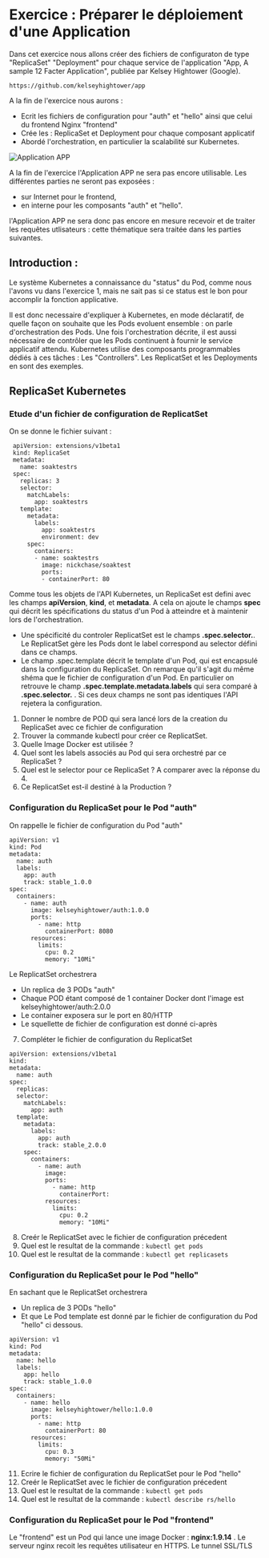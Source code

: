 # Exercice : Préparer le déploiement d'une Application 

Dans cet exercice nous allons créer des fichiers de configuraton de type "ReplicaSet" "Deployment" pour chaque service de l'application  "App, A sample 12 Facter Application", publiée par Kelsey Hightower (Google). 

`https://github.com/kelseyhightower/app`



A la fin de l'exercice nous aurons : 
- Ecrit les fichiers de configuration pour "auth" et "hello" ainsi que celui du frontend Nginx "frontend"
- Crée les : ReplicaSet et Deployment pour chaque composant applicatif
- Abordé l'orchestration, en particulier la scalabilité sur Kubernetes.

![Application APP](https://github.com/Treeptik/training-k8s-resources/blob/master/03_ReplicatSet_Deployment/images/Treeptik-training-k8s-exo3-1.jpg?raw=true "Application APP")


A la fin de l'exercice l'Application APP ne sera pas encore utilisable. Les différentes parties ne seront pas exposées : 
- sur Internet pour le frontend, 
- en interne pour les composants "auth" et "hello". 

l'Application APP ne sera donc pas encore en mesure recevoir et de traiter les requêtes utlisateurs : cette thématique sera traitée dans les parties suivantes. 
  
## Introduction : 

Le système Kubernetes a connaissance du "status" du Pod, comme nous l'avons vu dans l'exercice 1, mais ne sait pas si ce status est le bon pour accomplir la fonction applicative. 

Il est donc necessaire d'expliquer à Kubernetes, en mode déclaratif, de quelle façon on souhaite que les Pods evoluent ensemble : on parle d'orchestration des Pods. Une fois l'orchestration décrite, il est aussi nécessaire de contrôler que les Pods continuent à fournir le service applicatif attendu. Kubernetes utilise des composants programmables dédiés à ces tâches : Les "Controllers". Les ReplicatSet et les Deployments en sont des exemples.  


## ReplicaSet Kubernetes

### Etude d'un fichier de configuration de ReplicatSet

On se donne le fichier suivant :

```
 apiVersion: extensions/v1beta1
 kind: ReplicaSet
 metadata:
   name: soaktestrs
 spec:
   replicas: 3
   selector:
     matchLabels:
       app: soaktestrs
   template:
     metadata:
       labels:
         app: soaktestrs
         environment: dev
     spec:
       containers:
       - name: soaktestrs
         image: nickchase/soaktest
         ports:
         - containerPort: 80
```

Comme tous les objets de l'API Kubernetes, un ReplicaSet est defini avec les champs **apiVersion**, **kind**, et **metadata**. A cela on ajoute le champs **spec** qui décrit les spécifications du status d'un Pod à atteindre et à maintenir lors de l'orchestration. 

- Une spécificité du controler ReplicatSet est le champs **.spec.selector.**. Le ReplicatSet gère les Pods dont le label correspond au selector défini dans ce champs.
- Le champ .spec.template décrit le template d'un Pod, qui est encapsulé dans la configuration du ReplicaSet. On remarque qu'il s'agit du même shéma que le fichier de configuration d'un Pod. En particulier on retrouve le champ **.spec.template.metadata.labels** qui sera comparé à **.spec.selector.** . Si ces deux champs ne sont pas identiques l'API rejetera la configuration. 


1. Donner le nombre de POD qui sera lancé lors de la creation du ReplicaSet avec ce fichier de configuration
2. Trouver la commande kubectl pour créer ce ReplicatSet. 
3. Quelle Image Docker est utilisée ? 
4. Quel sont les labels associés au Pod qui sera orchestré par ce ReplicaSet ? 
5. Quel est le selector pour ce ReplicaSet ? A comparer avec la réponse du 4. 
6. Ce ReplicatSet est-il destiné à la Production ? 


### Configuration du ReplicaSet pour le Pod "auth"

On rappelle le fichier de configuration du Pod "auth"

```
apiVersion: v1
kind: Pod
metadata:
  name: auth
  labels:
    app: auth
    track: stable_1.0.0
spec:
  containers:
    - name: auth
      image: kelseyhightower/auth:1.0.0
      ports:
        - name: http
          containerPort: 8080
      resources:
        limits:
          cpu: 0.2
          memory: "10Mi"
```


Le ReplicatSet orchestrera 
- Un replica de 3 PODs "auth"
- Chaque POD étant composé de 1 container Docker dont l'image est kelseyhightower/auth:2.0.0
- Le container exposera sur le port en 80/HTTP
- Le squellette de fichier de configuration est donné ci-après 

7. Compléter le fichier de configuration du ReplicatSet

```
apiVersion: extensions/v1beta1
kind: 
metadata:
  name: auth
spec:
  replicas: 
  selector:
    matchLabels:
      app: auth
  template:
    metadata:
      labels:
        app: auth
        track: stable_2.0.0
    spec:
      containers:
        - name: auth
          image: 
          ports:
            - name: http
              containerPort: 
          resources:
            limits:
              cpu: 0.2
              memory: "10Mi"
```

8. Creér le ReplicatSet avec le fichier de configuration précedent 
9. Quel est le resultat de la commande : `kubectl get pods`
10. Quel est le resultat de la commande : `kubectl get replicasets`

### Configuration du ReplicaSet pour le Pod "hello"

En sachant que le ReplicatSet orchestrera 
- Un replica de 3 PODs "hello"
- Et que Le Pod template est donné par le fichier de configuration du Pod "hello" ci dessous. 

```
apiVersion: v1
kind: Pod
metadata:
  name: hello
  labels:
    app: hello
    track: stable_1.0.0
spec:
  containers:
    - name: hello
      image: kelseyhightower/hello:1.0.0
      ports:
        - name: http
          containerPort: 80
      resources:
        limits:
          cpu: 0.3
          memory: "50Mi"
```
 
11. Ecrire le fichier de configuration du ReplicatSet pour le Pod "hello"
12. Creér le ReplicatSet avec le fichier de configuration précedent 
13. Quel est le resultat de la commande : `kubectl get pods`
14. Quel est le resultat de la commande : `kubectl describe rs/hello`

### Configuration du ReplicaSet pour le Pod "frontend"

Le "frontend" est un Pod qui lance une image Docker : **nginx:1.9.14** . Le serveur nginx recoit les requêtes utilisateur en HTTPS. Le tunnel SSL/TLS 


